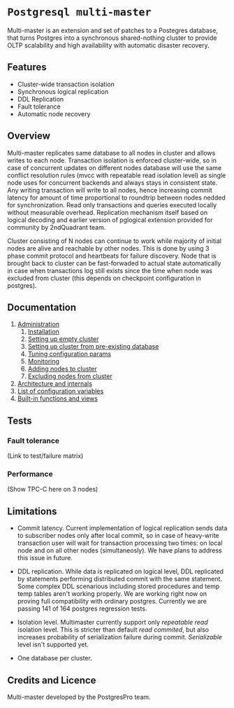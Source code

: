 # `Postgresql multi-master`

Multi-master is an extension and set of patches to a Postegres database, that turns Postgres into a synchronous shared-nothing cluster to provide OLTP scalability and high availability with automatic disaster recovery.


## Features

* Cluster-wide transaction isolation
* Synchronous logical replication
* DDL Replication
* Fault tolerance
* Automatic node recovery


## Overview

Multi-master replicates same database to all nodes in cluster and allows writes to each node. Transaction isolation is enforced cluster-wide, so in case of concurrent updates on different nodes database will use the same conflict resolution rules (mvcc with repeatable read isolation level) as single node uses for concurrent backends and always stays in consistent state. Any writing transaction will write to all nodes, hence increasing commit latency for amount of time proportional to roundtrip between nodes nedded for synchronization. Read only transactions and queries executed locally without measurable overhead. Replication mechanism itself based on logical decoding and earlier version of pglogical extension provided for community by 2ndQuadrant team.

Cluster consisting of N nodes can continue to work while majority of initial nodes are alive and reachable by other nodes. This is done by using 3 phase commit protocol and heartbeats for failure discovery. Node that is brought back to cluster can be fast-forwaded to actual state automatically in case when transactions log still exists since the time when node was excluded from cluster (this depends on checkpoint configuration in postgres).


## Documentation

1. [Administration](doc/administration.md)
    1. [Installation](doc/administration.md#installation)
    1. [Setting up empty cluster](doc/administration.md#setting-up-empty-cluster)
    1. [Setting up cluster from pre-existing database](doc/administration.md#setting-up-cluster-from-pre-existing-database)
    1. [Tuning configuration params](doc/administration.md#tuning-configuration-params)
    1. [Monitoring](doc/administration.md#monitoring)
    1. [Adding nodes to cluster](doc/administration.md#adding-nodes-to-cluster)
    1. [Excluding nodes from cluster](doc/administration.md#excluding-nodes-from-cluster)
1. [Architecture and internals](doc/architecture.md)
1. [List of configuration variables](doc/configuration.md)
1. [Built-in functions and views](doc/configuration.md)


## Tests

### Fault tolerance

(Link to test/failure matrix)

### Performance

(Show TPC-C here on 3 nodes)


## Limitations

* Commit latency.
Current implementation of logical replication sends data to subscriber nodes only after local commit, so in case of heavy-write transaction user will wait for transaction processing two times: on local node and on all other nodes (simultaneosly). We have plans to address this issue in future.

* DDL replication.
While data is replicated on logical level, DDL replicated by statements performing distributed commit with the same statement. Some complex DDL scenarious including stored procedures and temp temp tables aren't working properly. We are working right now on proving full compatibility with ordinary postgres. Currently we are passing 141 of 164 postgres regression tests.

* Isolation level.
Multimaster currently support only _repeatable_ _read_ isolation level. This is stricter than default _read_ _commited_, but also increases probability of serialization failure during commit. _Serializable_ level isn't supported yet.

* One database per cluster.


## Credits and Licence

Multi-master developed by the PostgresPro team.
